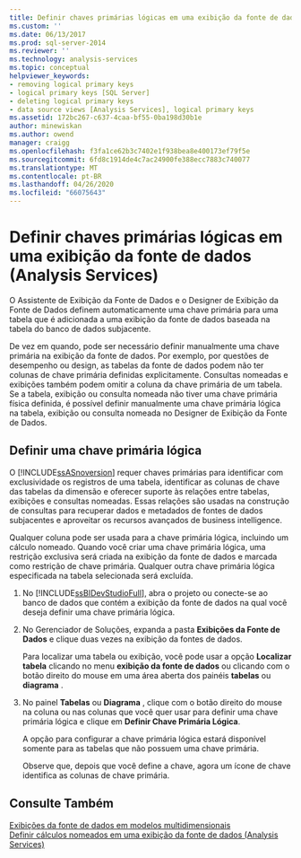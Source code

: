 ```yaml
---
title: Definir chaves primárias lógicas em uma exibição da fonte de dados (Analysis Services) | Microsoft Docs
ms.custom: ''
ms.date: 06/13/2017
ms.prod: sql-server-2014
ms.reviewer: ''
ms.technology: analysis-services
ms.topic: conceptual
helpviewer_keywords:
- removing logical primary keys
- logical primary keys [SQL Server]
- deleting logical primary keys
- data source views [Analysis Services], logical primary keys
ms.assetid: 172bc267-c637-4caa-bf55-0ba198d30b1e
author: minewiskan
ms.author: owend
manager: craigg
ms.openlocfilehash: f3fa1ce62b3c7402e1f938bea8e400173ef79f5e
ms.sourcegitcommit: 6fd8c1914de4c7ac24900fe388ecc7883c740077
ms.translationtype: MT
ms.contentlocale: pt-BR
ms.lasthandoff: 04/26/2020
ms.locfileid: "66075643"
---
```

# <a name="define-logical-primary-keys-in-a-data-source-view-analysis-services"></a>Definir chaves primárias lógicas em uma exibição da fonte de dados (Analysis Services)
  O Assistente de Exibição da Fonte de Dados e o Designer de Exibição da Fonte de Dados definem automaticamente uma chave primária para uma tabela que é adicionada a uma exibição da fonte de dados baseada na tabela do banco de dados subjacente.  
  
 De vez em quando, pode ser necessário definir manualmente uma chave primária na exibição da fonte de dados. Por exemplo, por questões de desempenho ou design, as tabelas da fonte de dados podem não ter colunas de chave primária definidas explicitamente. Consultas nomeadas e exibições também podem omitir a coluna da chave primária de um tabela. Se a tabela, exibição ou consulta nomeada não tiver uma chave primária física definida, é possível definir manualmente uma chave primária lógica na tabela, exibição ou consulta nomeada no Designer de Exibição da Fonte de Dados.  
  
## <a name="set-a-logical-primary-key"></a>Definir uma chave primária lógica  
 O [!INCLUDE[ssASnoversion](../../includes/ssasnoversion-md.md)] requer chaves primárias para identificar com exclusividade os registros de uma tabela, identificar as colunas de chave das tabelas da dimensão e oferecer suporte às relações entre tabelas, exibições e consultas nomeadas. Essas relações são usadas na construção de consultas para recuperar dados e metadados de fontes de dados subjacentes e aproveitar os recursos avançados de business intelligence.  
  
 Qualquer coluna pode ser usada para a chave primária lógica, incluindo um cálculo nomeado. Quando você criar uma chave primária lógica, uma restrição exclusiva será criada na exibição da fonte de dados e marcada como restrição de chave primária. Qualquer outra chave primária lógica especificada na tabela selecionada será excluída.  
  
1.  No [!INCLUDE[ssBIDevStudioFull](../../includes/ssbidevstudiofull-md.md)], abra o projeto ou conecte-se ao banco de dados que contém a exibição da fonte de dados na qual você deseja definir uma chave primária lógica.  
  
2.  No Gerenciador de Soluções, expanda a pasta **Exibições da Fonte de Dados** e clique duas vezes na exibição da fontes de dados.  
  
     Para localizar uma tabela ou exibição, você pode usar a opção **Localizar tabela** clicando no menu **exibição da fonte de dados** ou clicando com o botão direito do mouse em uma área aberta dos painéis **tabelas** ou **diagrama** .  
  
3.  No painel **Tabelas** ou **Diagrama** , clique com o botão direito do mouse na coluna ou nas colunas que você quer usar para definir uma chave primária lógica e clique em **Definir Chave Primária Lógica**.  
  
     A opção para configurar a chave primária lógica estará disponível somente para as tabelas que não possuem uma chave primária.  
  
     Observe que, depois que você define a chave, agora um ícone de chave identifica as colunas de chave primária.  
  
## <a name="see-also"></a>Consulte Também  
 [Exibições da fonte de dados em modelos multidimensionais](data-source-views-in-multidimensional-models.md)   
 [Definir cálculos nomeados em uma exibição da fonte de dados &#40;Analysis Services&#41;](define-named-calculations-in-a-data-source-view-analysis-services.md)  
  
  
